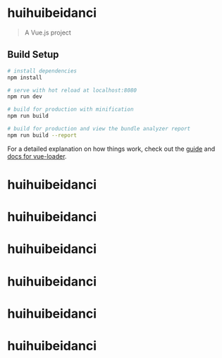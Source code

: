 # huihuibeidanci

> A Vue.js project

## Build Setup

``` bash
# install dependencies
npm install

# serve with hot reload at localhost:8080
npm run dev

# build for production with minification
npm run build

# build for production and view the bundle analyzer report
npm run build --report
```

For a detailed explanation on how things work, check out the [guide](http://vuejs-templates.github.io/webpack/) and [docs for vue-loader](http://vuejs.github.io/vue-loader).
# huihuibeidanci
# huihuibeidanci
# huihuibeidanci
# huihuibeidanci
# huihuibeidanci
# huihuibeidanci
